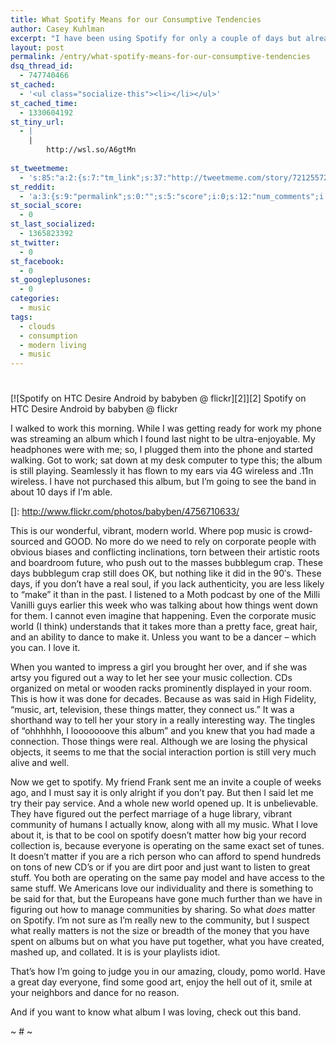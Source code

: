 ```yaml
---
title: What Spotify Means for our Consumptive Tendencies
author: Casey Kuhlman
excerpt: "I have been using Spotify for only a couple of days but already it seems that it is supporting rather than detracting from the way the world is going. These days it is less about what you've bought and more about what you've created. It's a great time to be alive."
layout: post
permalink: /entry/what-spotify-means-for-our-consumptive-tendencies
dsq_thread_id:
  - 747740466
st_cached:
  - '<ul class="socialize-this"><li></li></ul>'
st_cached_time:
  - 1330604192
st_tiny_url:
  - |
    |
        http://wsl.so/A6gtMn
        
st_tweetmeme:
  - 's:85:"a:2:{s:7:"tm_link";s:37:"http://tweetmeme.com/story/7212557257";s:9:"url_count";i:0;}";'
st_reddit:
  - 'a:3:{s:9:"permalink";s:0:"";s:5:"score";i:0;s:12:"num_comments";i:0;}'
st_social_score:
  - 0
st_last_socialized:
  - 1365823392
st_twitter:
  - 0
st_facebook:
  - 0
st_googleplusones:
  - 0
categories:
  - music
tags:
  - clouds
  - consumption
  - modern living
  - music
---
```

# 

[![Spotify on HTC Desire Android by babyben @ flickr][2]][2]
Spotify on HTC Desire Android by babyben @ flickr

I walked to work this morning. While I was getting ready for work my phone was streaming an album which I found last night to be ultra-enjoyable. My headphones were with me; so, I plugged them into the phone and started walking. Got to work; sat down at my desk computer to type this; the album is still playing. Seamlessly it has flown to my ears via 4G wireless and .11n wireless. I have not purchased this album, but I’m going to see the band in about 10 days if I’m able.

 []: http://www.flickr.com/photos/babyben/4756710633/

This is our wonderful, vibrant, modern world. Where pop music is crowd-sourced and GOOD. No more do we need to rely on corporate people with obvious biases and conflicting inclinations, torn between their artistic roots and boardroom future, who push out to the masses bubblegum crap. These days bubblegum crap still does OK, but nothing like it did in the 90′s. These days, if you don’t have a real soul, if you lack authenticity, you are less likely to “make” it than in the past. I listened to a Moth podcast by one of the Milli Vanilli guys earlier this week who was talking about how things went down for them. I cannot even imagine that happening. Even the corporate music world (I think) understands that it takes more than a pretty face, great hair, and an ability to dance to make it. Unless you want to be a dancer – which you can. I love it.

When you wanted to impress a girl you brought her over, and if she was artsy you figured out a way to let her see your music collection. CDs organized on metal or wooden racks prominently displayed in your room. This is how it was done for decades. Because as was said in High Fidelity, “music, art, television, these things matter, they connect us.” It was a shorthand way to tell her your story in a really interesting way. The tingles of “ohhhhhh, I looooooove this album” and you knew that you had made a connection. Those things were real. Although we are losing the physical objects, it seems to me that the social interaction portion is still very much alive and well.

Now we get to spotify. My friend Frank sent me an invite a couple of weeks ago, and I must say it is only alright if you don’t pay. But then I said let me try their pay service. And a whole new world opened up. It is unbelievable. They have figured out the perfect marriage of a huge library, vibrant community of humans I actually know, along with all my music. What I love about it, is that to be cool on spotify doesn’t matter how big your record collection is, because everyone is operating on the same exact set of tunes. It doesn’t matter if you are a rich person who can afford to spend hundreds on tons of new CD’s or if you are dirt poor and just want to listen to great stuff. You both are operating on the same pay model and have access to the same stuff. We Americans love our individuality and there is something to be said for that, but the Europeans have gone much further than we have in figuring out how to manage communities by sharing. So what *does* matter on Spotify. I’m not sure as I’m really new to the community, but I suspect what really matters is not the size or breadth of the money that you have spent on albums but on what you have put together, what you have created, mashed up, and collated. It is is your playlists idiot.

That’s how I’m going to judge you in our amazing, cloudy, pomo world. Have a great day everyone, find some good art, enjoy the hell out of it, smile at your neighbors and dance for no reason.

And if you want to know what album I was loving, check out this band.

~ # ~